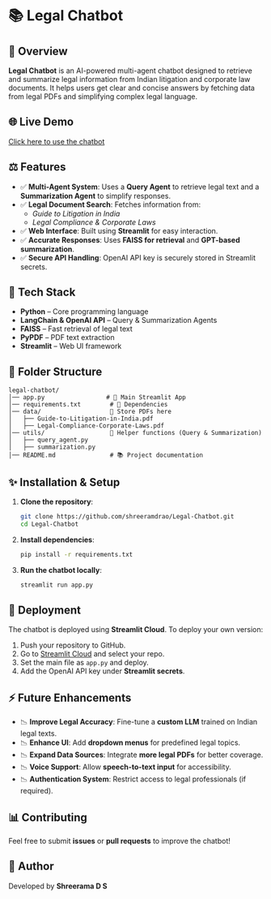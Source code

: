 # 📚 Legal Chatbot

## 🔄 Overview
**Legal Chatbot** is an AI-powered multi-agent chatbot designed to retrieve and summarize legal information from Indian litigation and corporate law documents. It helps users get clear and concise answers by fetching data from legal PDFs and simplifying complex legal language.

## 🌐 Live Demo
[Click here to use the chatbot](https://legal-chatbott.streamlit.app/)

## ⚖️ Features
- ✅ **Multi-Agent System**: Uses a **Query Agent** to retrieve legal text and a **Summarization Agent** to simplify responses.
- ✅ **Legal Document Search**: Fetches information from:
  - *Guide to Litigation in India*
  - *Legal Compliance & Corporate Laws*
- ✅ **Web Interface**: Built using **Streamlit** for easy interaction.
- ✅ **Accurate Responses**: Uses **FAISS for retrieval** and **GPT-based summarization**.
- ✅ **Secure API Handling**: OpenAI API key is securely stored in Streamlit secrets.

## 🔧 Tech Stack
- **Python** – Core programming language
- **LangChain & OpenAI API** – Query & Summarization Agents
- **FAISS** – Fast retrieval of legal text
- **PyPDF** – PDF text extraction
- **Streamlit** – Web UI framework

## 📁 Folder Structure
```
legal-chatbot/
│── app.py                 # 🌟 Main Streamlit App
│── requirements.txt        # 📀 Dependencies
│── data/                   📂 Store PDFs here
│   ├── Guide-to-Litigation-in-India.pdf
│   ├── Legal-Compliance-Corporate-Laws.pdf
│── utils/                  📂 Helper functions (Query & Summarization)
│   ├── query_agent.py
│   ├── summarization.py
│── README.md               # 📚 Project documentation
```

## ✨ Installation & Setup
1. **Clone the repository**:
   ```bash
   git clone https://github.com/shreeramdrao/Legal-Chatbot.git
   cd Legal-Chatbot
   ```
2. **Install dependencies**:
   ```bash
   pip install -r requirements.txt
   ```
3. **Run the chatbot locally**:
   ```bash
   streamlit run app.py
   ```

## 🚀 Deployment
The chatbot is deployed using **Streamlit Cloud**. To deploy your own version:
1. Push your repository to GitHub.
2. Go to [Streamlit Cloud](https://share.streamlit.io/) and select your repo.
3. Set the main file as `app.py` and deploy.
4. Add the OpenAI API key under **Streamlit secrets**.

## ⚡ Future Enhancements
- 📉 **Improve Legal Accuracy**: Fine-tune a **custom LLM** trained on Indian legal texts.
- 📉 **Enhance UI**: Add **dropdown menus** for predefined legal topics.
- 📉 **Expand Data Sources**: Integrate **more legal PDFs** for better coverage.
- 📉 **Voice Support**: Allow **speech-to-text input** for accessibility.
- 📉 **Authentication System**: Restrict access to legal professionals (if required).

## 📊 Contributing
Feel free to submit **issues** or **pull requests** to improve the chatbot!

## 👤 Author
Developed by **Shreerama D S**

